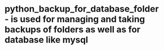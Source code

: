 # python_backup_for_database_folder - is used for managing and taking backups of folders as well as for database like mysql

